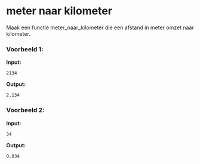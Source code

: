 # meter naar kilometer

Maak een functie meter_naar_kilometer die een afstand in meter omzet naar kilometer.



### Voorbeeld 1:

**Input:**
	
	2134

**Output:**
	
	2.134



### Voorbeeld 2:

**Input:**
	
	34

**Output:**
	
	0.034
